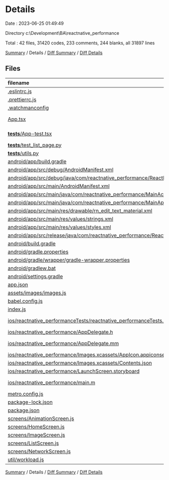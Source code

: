 # Details

Date : 2023-06-25 01:49:49

Directory c:\\Development\\BA\\reactnative_performance

Total : 42 files,  31420 codes, 233 comments, 244 blanks, all 31897 lines

[Summary](results.md) / Details / [Diff Summary](diff.md) / [Diff Details](diff-details.md)

## Files
| filename | language | code | comment | blank | total |
| :--- | :--- | ---: | ---: | ---: | ---: |
| [.eslintrc.js](/.eslintrc.js) | JavaScript | 4 | 0 | 1 | 5 |
| [.prettierrc.js](/.prettierrc.js) | JavaScript | 7 | 0 | 1 | 8 |
| [.watchmanconfig](/.watchmanconfig) | JSON | 1 | 0 | 0 | 1 |
| [App.tsx](/App.tsx) | TypeScript JSX | 27 | 1 | 5 | 33 |
| [__tests__/App-test.tsx](/__tests__/App-test.tsx) | TypeScript JSX | 7 | 4 | 4 | 15 |
| [__tests__/test_list_page.py](/__tests__/test_list_page.py) | Python | 76 | 4 | 26 | 106 |
| [__tests__/utils.py](/__tests__/utils.py) | Python | 53 | 2 | 15 | 70 |
| [android/app/build.gradle](/android/app/build.gradle) | Gradle | 75 | 75 | 21 | 171 |
| [android/app/src/debug/AndroidManifest.xml](/android/app/src/debug/AndroidManifest.xml) | XML | 11 | 0 | 3 | 14 |
| [android/app/src/debug/java/com/reactnative_performance/ReactNativeFlipper.java](/android/app/src/debug/java/com/reactnative_performance/ReactNativeFlipper.java) | Java | 58 | 12 | 6 | 76 |
| [android/app/src/main/AndroidManifest.xml](/android/app/src/main/AndroidManifest.xml) | XML | 23 | 0 | 3 | 26 |
| [android/app/src/main/java/com/reactnative_performance/MainActivity.java](/android/app/src/main/java/com/reactnative_performance/MainActivity.java) | Java | 20 | 11 | 5 | 36 |
| [android/app/src/main/java/com/reactnative_performance/MainApplication.java](/android/app/src/main/java/com/reactnative_performance/MainApplication.java) | Java | 50 | 3 | 10 | 63 |
| [android/app/src/main/res/drawable/rn_edit_text_material.xml](/android/app/src/main/res/drawable/rn_edit_text_material.xml) | XML | 11 | 23 | 3 | 37 |
| [android/app/src/main/res/values/strings.xml](/android/app/src/main/res/values/strings.xml) | XML | 3 | 0 | 1 | 4 |
| [android/app/src/main/res/values/styles.xml](/android/app/src/main/res/values/styles.xml) | XML | 5 | 2 | 3 | 10 |
| [android/app/src/release/java/com/reactnative_performance/ReactNativeFlipper.java](/android/app/src/release/java/com/reactnative_performance/ReactNativeFlipper.java) | Java | 7 | 11 | 3 | 21 |
| [android/build.gradle](/android/build.gradle) | Gradle | 17 | 2 | 3 | 22 |
| [android/gradle.properties](/android/gradle.properties) | Properties | 7 | 28 | 10 | 45 |
| [android/gradle/wrapper/gradle-wrapper.properties](/android/gradle/wrapper/gradle-wrapper.properties) | Properties | 5 | 0 | 1 | 6 |
| [android/gradlew.bat](/android/gradlew.bat) | Batch | 68 | 0 | 22 | 90 |
| [android/settings.gradle](/android/settings.gradle) | Gradle | 4 | 0 | 1 | 5 |
| [app.json](/app.json) | JSON | 4 | 0 | 0 | 4 |
| [assets/images/images.js](/assets/images/images.js) | JavaScript | 202 | 0 | 1 | 203 |
| [babel.config.js](/babel.config.js) | JavaScript | 3 | 0 | 1 | 4 |
| [index.js](/index.js) | JavaScript | 4 | 3 | 3 | 10 |
| [ios/reactnative_performanceTests/reactnative_performanceTests.m](/ios/reactnative_performanceTests/reactnative_performanceTests.m) | Objective-C | 53 | 0 | 14 | 67 |
| [ios/reactnative_performance/AppDelegate.h](/ios/reactnative_performance/AppDelegate.h) | C++ | 4 | 0 | 3 | 7 |
| [ios/reactnative_performance/AppDelegate.mm](/ios/reactnative_performance/AppDelegate.mm) | Objective-C++ | 22 | 7 | 8 | 37 |
| [ios/reactnative_performance/Images.xcassets/AppIcon.appiconset/Contents.json](/ios/reactnative_performance/Images.xcassets/AppIcon.appiconset/Contents.json) | JSON | 53 | 0 | 1 | 54 |
| [ios/reactnative_performance/Images.xcassets/Contents.json](/ios/reactnative_performance/Images.xcassets/Contents.json) | JSON | 6 | 0 | 1 | 7 |
| [ios/reactnative_performance/LaunchScreen.storyboard](/ios/reactnative_performance/LaunchScreen.storyboard) | XML | 46 | 1 | 1 | 48 |
| [ios/reactnative_performance/main.m](/ios/reactnative_performance/main.m) | Objective-C | 8 | 0 | 3 | 11 |
| [metro.config.js](/metro.config.js) | JavaScript | 10 | 6 | 2 | 18 |
| [package-lock.json](/package-lock.json) | JSON | 30,229 | 0 | 1 | 30,230 |
| [package.json](/package.json) | JSON | 12 | 30 | 0 | 42 |
| [screens/AnimationScreen.js](/screens/AnimationScreen.js) | JavaScript | 42 | 4 | 11 | 57 |
| [screens/HomeScreen.js](/screens/HomeScreen.js) | JavaScript | 21 | 1 | 5 | 27 |
| [screens/ImageScreen.js](/screens/ImageScreen.js) | JavaScript | 21 | 1 | 5 | 27 |
| [screens/ListScreen.js](/screens/ListScreen.js) | JavaScript | 24 | 1 | 5 | 30 |
| [screens/NetworkScreen.js](/screens/NetworkScreen.js) | JavaScript | 48 | 1 | 10 | 59 |
| [util/workload.js](/util/workload.js) | JavaScript | 69 | 0 | 22 | 91 |

[Summary](results.md) / Details / [Diff Summary](diff.md) / [Diff Details](diff-details.md)